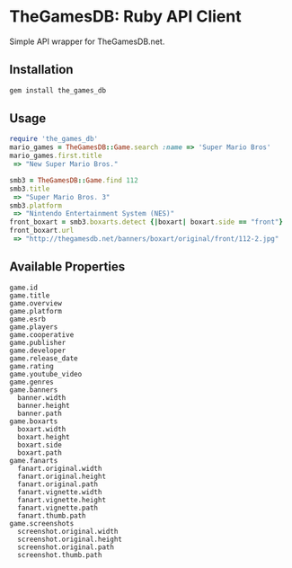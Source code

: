 TheGamesDB: Ruby API Client
===========================

Simple API wrapper for TheGamesDB.net.

Installation
------------

```bash
gem install the_games_db
```


Usage
-----

```ruby
require 'the_games_db'
mario_games = TheGamesDB::Game.search :name => 'Super Mario Bros'
mario_games.first.title
 => "New Super Mario Bros."

smb3 = TheGamesDB::Game.find 112
smb3.title
 => "Super Mario Bros. 3"
smb3.platform
 => "Nintendo Entertainment System (NES)"
front_boxart = smb3.boxarts.detect {|boxart| boxart.side == "front"}
front_boxart.url
 => "http://thegamesdb.net/banners/boxart/original/front/112-2.jpg"
```


Available Properties
--------------------

    game.id
    game.title
    game.overview
    game.platform
    game.esrb
    game.players
    game.cooperative
    game.publisher
    game.developer
    game.release_date
    game.rating
    game.youtube_video
    game.genres
    game.banners
      banner.width
      banner.height
      banner.path
    game.boxarts
      boxart.width
      boxart.height
      boxart.side
      boxart.path
    game.fanarts
      fanart.original.width
      fanart.original.height
      fanart.original.path
      fanart.vignette.width
      fanart.vignette.height
      fanart.vignette.path
      fanart.thumb.path
    game.screenshots
      screenshot.original.width
      screenshot.original.height
      screenshot.original.path
      screenshot.thumb.path

